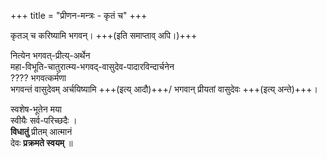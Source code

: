 +++
title = "प्रीणन-मन्त्रः - कृतं च"
+++

कृतञ् च करिष्यामि भगवन्। +++(इति समाप्ताव् अपि।)+++  

नित्येन भगवत्-प्रीत्य्-अर्थेन  
महा-विभूति-चातुरात्म्य-भगवद्-वासुदेव-पादारविन्दार्चनेन  
???? भगवत्कर्मणा  
भगवन्तं वासुदेवम् अर्चयिष्यामि  +++(इत्य् आदौ)+++/ भगवान् प्रीयतां वासुदेवः +++(इत्य् अन्ते)+++।   



स्वशेष-भूतेन मया  
स्वीयैः सर्व-परिच्छदैः ।  
**विधातुं** प्रीतम् आत्मानं  
देवः **प्रक्रमते स्वयम्** ॥ 
